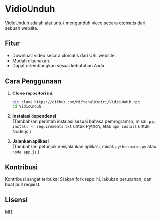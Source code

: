 # VidioUnduh

VidioUnduh adalah alat untuk mengunduh video secara otomatis dari sebuah website.

## Fitur

- Download video secara otomatis dari URL website.
- Mudah digunakan.
- Dapat dikembangkan sesuai kebutuhan Anda.

## Cara Penggunaan

1. **Clone repositori ini:**
    ```bash
    git clone https://github.com/MiftahulKhoiri/VidioUnduh.git
    cd VidioUnduh
    ```

2. **Instalasi dependensi**  
   (Tambahkan perintah instalasi sesuai bahasa pemrograman, misal: `pip install -r requirements.txt` untuk Python, atau `npm install` untuk Node.js.)

3. **Jalankan aplikasi**  
   (Tambahkan petunjuk menjalankan aplikasi, misal: `python main.py` atau `node app.js`.)

## Kontribusi

Kontribusi sangat terbuka! Silakan fork repo ini, lakukan perubahan, dan buat pull request.

## Lisensi

[MIT](LICENSE)